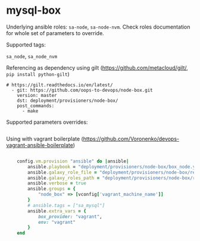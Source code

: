 mysql-box
=========

Underlying ansible roles: `sa-node`, `sa-node-nvm`.  Check roles documentation for whole set of parameters to override.

Supported tags:

`sa_node`, `sa_node_nvm`


Referencing as dependency using gilt (https://github.com/metacloud/gilt/,  `pip install python-gilt`)

```
# https://gilt.readthedocs.io/en/latest/
  - git: https://github.com/oops-to-devops/node-box.git
    version: master
    dst: deployment/provisioners/node-box/
    post_commands:
      - make
```


Supported parameters overrides:


```
```


Using with vagrant boilerplate (https://github.com/Voronenko/devops-vagrant-ansible-boilerplate)

```ruby

    config.vm.provision "ansible" do |ansible|
        ansible.playbook = "deployment/provisioners/node-box/box_node.yml"
        ansible.galaxy_role_file = "deployment/provisioners/node-box/requirements.yml"
        ansible.galaxy_roles_path = "deployment/provisioners/node-box/roles"
        ansible.verbose = true
        ansible.groups = {
            "node_box" => [vconfig['vagrant_machine_name']]
        }
        # ansible.tags = ["sa_mysql"]
        ansible.extra_vars = {
            box_provider: "vagrant",
            env: "vagrant"
        }
    end


```

